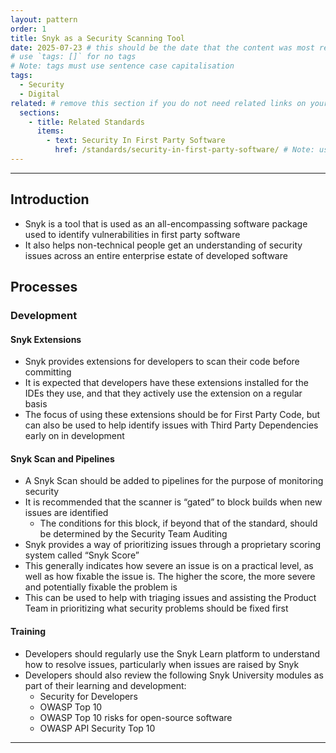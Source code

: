 ```yaml
---
layout: pattern
order: 1
title: Snyk as a Security Scanning Tool
date: 2025-07-23 # this should be the date that the content was most recently amended or formally reviewed
# use `tags: []` for no tags 
# Note: tags must use sentence case capitalisation
tags:
  - Security
  - Digital
related: # remove this section if you do not need related links on your page
  sections:
    - title: Related Standards
      items:
        - text: Security In First Party Software
          href: /standards/security-in-first-party-software/ # Note: use an absolute link from the site home page
---
```


<!-- Pattern description -->

<!-- 

# Notes on line breaks

Please see https://x-govuk.github.io/govuk-eleventy-plugin/markdown/#line-breaks for notes on usage of line breaks.

# Notes on linking to headings within a page

Heading tags are automatically assigned an id, converting spaces to `kebab-case` and applying URL encoding. If you want to link to a specific heading, you can obtain the URL encoded link by running the site locally, inspecting the appropriate <h3> element in the browser's developer tools and copying the value from the 'id' attribute.
-->

---

## Introduction

-	Snyk is a tool that is used as an all-encompassing software package used to identify vulnerabilities in first party software
-	It also helps non-technical people get an understanding of security issues across an entire enterprise estate of developed software

## Processes

### Development

#### Snyk Extensions

-	Snyk provides extensions for developers to scan their code before committing
-	It is expected that developers have these extensions installed for the IDEs they use, and that they actively use the extension on a regular basis
-	The focus of using these extensions should be for First Party Code, but can also be used to help identify issues with Third Party Dependencies early on in development

#### Snyk Scan and Pipelines

-	A Snyk Scan should be added to pipelines for the purpose of monitoring security
-	It is recommended that the scanner is “gated” to block builds when new issues are identified
    -	The conditions for this block, if beyond that of the standard, should be determined by the Security Team
Auditing
-	Snyk provides a way of prioritizing issues through a proprietary scoring system called “Snyk Score”
-	This generally indicates how severe an issue is on a practical level, as well as how fixable the issue is. The higher the score, the more severe and potentially fixable the problem is
-	This can be used to help with triaging issues and assisting the Product Team in prioritizing what security problems should be fixed first

#### Training

-	Developers should regularly use the Snyk Learn platform to understand how to resolve issues, particularly when issues are raised by Snyk
-	Developers should also review the following Snyk University modules as part of their learning and development:
    -	Security for Developers
    -	OWASP Top 10
    -	OWASP Top 10 risks for open-source software
    -	OWASP API Security Top 10

---
